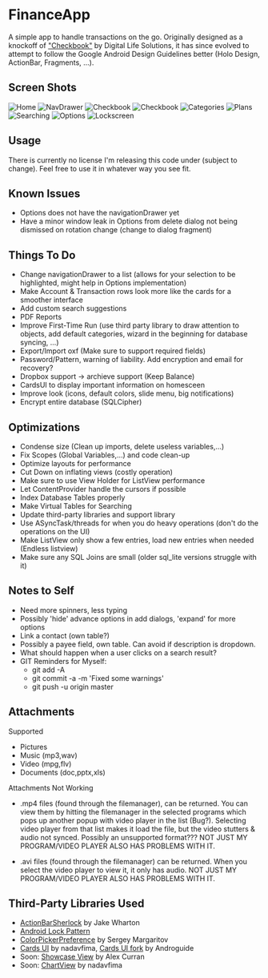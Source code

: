 FinanceApp
================

A simple app to handle transactions on the go. Originally designed as a knockoff of ["Checkbook"](https://play.google.com/store/apps/details?id=com.tts.checkbookenhanced#?t=W251bGwsMSwxLDIxMiwiY29tLnR0cy5jaGVja2Jvb2tlbmhhbmNlZCJd) by Digital Life Solutions, it has since evolved to attempt to follow the Google Android Design Guidelines better (Holo Design, ActionBar, Fragments, ...). 

Screen Shots
-------------
![Home](Screenshots/Phone/Screenshots/Home/Main_framed.png)
![NavDrawer](Screenshots/Phone/Screenshots/Home/NavigationDrawer_framed.png)
![Checkbook](Screenshots/Phone/Screenshots/Checkbook/Checkbook-Accounts_framed.png)
![Checkbook](Screenshots/Phone/Screenshots/Checkbook/Checkbook-Transfer_framed.png)
![Categories](Screenshots/Phone/Screenshots/Categories/Categories_framed.png)
![Plans](Screenshots/Phone/Screenshots/Plans/Plans-AddingPlan_framed.png)
![Searching](Screenshots/Phone/Screenshots/Searching/Searching_framed.png)
![Options](Screenshots/Phone/Screenshots/Options/Options-Appearance-Accounts_framed.png)
![Lockscreen](Screenshots/Phone/Screenshots/Options/Options-Lockscreen-SetPattern_framed.png)

Usage
-----
There is currently no license I'm releasing this code under (subject to change). Feel free to use it in whatever way you see fit. 

Known Issues
--------------------------------------
* Options does not have the navigationDrawer yet
* Have a minor window leak in Options from delete dialog not being dismissed on rotation change (change to dialog fragment)

Things To Do
--------------------------------------
* Change navigationDrawer to a list (allows for your selection to be highlighted, might help in Options implementation)
* Make Account & Transaction rows look more like the cards for a smoother interface
* Add custom search suggestions
* PDF Reports
* Improve First-Time Run (use third party library to draw attention to objects, add default categories, wizard in the beginning for database syncing, ...)
* Export/Import oxf (Make sure to support required fields)
* Password/Pattern, warning of liability. Add encryption and email for recovery?
* Dropbox support -> archieve support (Keep Balance)
* CardsUI to display important information on homesceen
* Improve look (icons, default colors, slide menu, big notifications)
* Encrypt entire database (SQLCipher)


Optimizations
--------------------------------------
* Condense size (Clean up imports, delete useless variables,...)
* Fix Scopes (Global Variables,...) and code clean-up
* Optimize layouts for performance
* Cut Down on inflating views (costly operation)
* Make sure to use View Holder for ListView performance
* Let ContentProvider handle the cursors if possible
* Index Database Tables properly
* Make Virtual Tables for Searching
* Update third-party libraries and support library
* Use ASyncTask/threads for when you do heavy operations (don't do the operations on the UI)
* Make ListView only show a few entries, load new entries when needed (Endless listview)
* Make sure any SQL Joins are small (older sql_lite versions struggle with it)


Notes to Self
--------------------------------------
* Need more spinners, less typing
* Possibly 'hide' advance options in add dialogs, 'expand' for more options
* Link a contact (own table?)
* Possibly a payee field, own table. Can avoid if description is dropdown.
* What should happen when a user clicks on a search result?
* GIT Reminders for Myself:
	- git add -A
	- git commit -a -m 'Fixed some warnings'
	- git push -u origin master

Attachments
---------------------------------------
Supported
- Pictures
- Music (mp3,wav)
- Video (mpg,flv)
- Documents (doc,pptx,xls)

Attachments Not Working
- .mp4 files (found through the filemanager), can be returned. You can view them by hitting the filemanager in the selected programs which pops up another popup with video player in the list (Bug?). Selecting video player from that list makes it load the file, but the video stutters & audio not synced. Possibly an unsupported format??? NOT JUST MY PROGRAM/VIDEO PLAYER ALSO HAS PROBLEMS WITH IT.

- .avi files (found through the filemanager) can be returned. When you select the video player to view it, it only has audio. NOT JUST MY PROGRAM/VIDEO PLAYER ALSO HAS PROBLEMS WITH IT.

Third-Party Libraries Used
------------------------------------------
* [ActionBarSherlock](http://actionbarsherlock.com/) by Jake Wharton
* [Android Lock Pattern](https://code.google.com/p/android-lockpattern/)
* [ColorPickerPreference](https://github.com/attenzione/android-ColorPickerPreference) by Sergey Margaritov
* [Cards UI](https://github.com/nadavfima/cardsui-for-android) by nadavfima, [Cards UI fork](https://github.com/Androguide/cardsui-for-android) by Androguide
* Soon: [Showcase View](https://github.com/Espiandev/ShowcaseView) by Alex Curran
* Soon: [ChartView](https://github.com/nadavfima/ChartView/) by nadavfima

